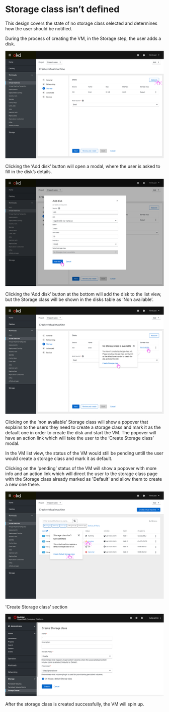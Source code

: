 # Storage class isn’t defined

This design covers the state of no storage class selected and determines how the user should be notified.

During the process of creating the VM, in the Storage step, the user adds a disk.

![Add disk action](img/Add-disk-default.png)

Clicking the ‘Add disk’ button will open a modal, where the user is asked to fill in the disk’s details.

![Fill in disk details](img/Add-disk-modal-details-required.png)

Clicking the ‘Add disk’ button at the bottom will add the disk to the list view, but the Storage class will be shown in the disks table as ‘Non available’.

![Empty Storage class popover](img/Disks-list.png)

Clicking on the ‘non available’ Storage class will show a popover that explains to the users they need to create a storage class and mark it as the default one in order to create the disk and start the VM.
The popover will have an action link which will take the user to the ‘Create Storage class’ modal.

In the VM list view, the status of the VM would still be pending untill the user would create a storage class and mark it as default.

Clicking on the ‘pending’ status of the VM will show a popover with more info and an action link which will direct the user to the storage class page with the Storage class already marked as 'Default' and allow them to create a new one there.

![vmlist with popover](img/vmlist.png)

'Create Storage class’ section

![Create storage class section](img/create-sc-page.png)

After the storage class is created successfully, the VM will spin up.
